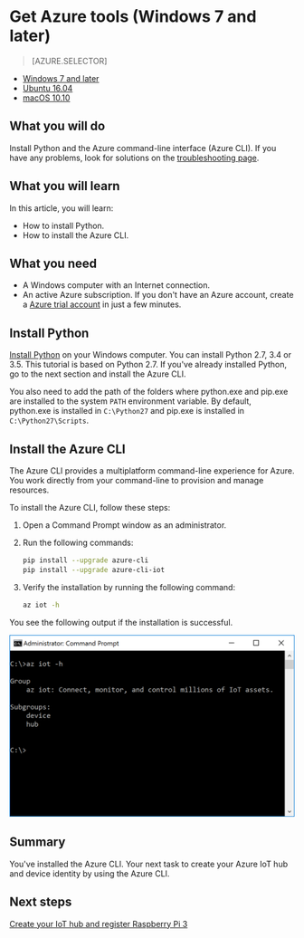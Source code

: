 <properties
    pageTitle="Get Azure tools (Windows 7 and later) | Azure"
    description="Install Python and the Azure command-line interface (Azure CLI) on Windows 7 and later versions."
    services="iot-hub"
    documentationcenter=""
    author="shizn"
    manager="timlt"
    tags=""
    keywords="iot cloud service, azure cli" />
<tags
    ms.assetid="acfa13e3-6d2c-4e68-9a77-1cbc2cf3f9c1"
    ms.service="iot-hub"
    ms.devlang="node"
    ms.topic="article"
    ms.tgt_pltfrm="na"
    ms.workload="na"
    ms.date="11/28/2016"
    wacn.date=""
    ms.author="xshi" />

# Get Azure tools (Windows 7 and later)
> [AZURE.SELECTOR]
- [Windows 7 and later](/documentation/articles/iot-hub-raspberry-pi-kit-node-lesson2-get-azure-tools-win32/)
- [Ubuntu 16.04](/documentation/articles/iot-hub-raspberry-pi-kit-node-lesson2-get-azure-tools-ubuntu/)
- [macOS 10.10](/documentation/articles/iot-hub-raspberry-pi-kit-node-lesson2-get-azure-tools-mac/)

## What you will do
Install Python and the Azure command-line interface (Azure CLI). If you have any problems, look for solutions on the [troubleshooting page](/documentation/articles/iot-hub-raspberry-pi-kit-node-troubleshooting/ ).

## What you will learn
In this article, you will learn:
* How to install Python.
* How to install the Azure CLI.

## What you need
* A Windows computer with an Internet connection.
* An active Azure subscription. If you don't have an Azure account, create a [Azure trial account](/pricing/1rmb-trial/) in just a few minutes.

## Install Python
[Install Python](https://www.python.org/downloads/) on your Windows computer. You can install Python 2.7, 3.4 or 3.5. This tutorial is based on Python 2.7. If you've already installed Python, go to the next section and install the Azure CLI.

You also need to add the path of the folders where python.exe and pip.exe are installed to the system `PATH` environment variable. By default, python.exe is installed in `C:\Python27` and pip.exe is installed in `C:\Python27\Scripts`.

## Install the Azure CLI
The Azure CLI provides a multiplatform command-line experience for Azure. You work directly from your command-line to provision and manage resources.

To install the Azure CLI, follow these steps:

1. Open a Command Prompt window as an administrator.
2. Run the following commands:

   ```bash
   pip install --upgrade azure-cli
   pip install --upgrade azure-cli-iot
   ```
3. Verify the installation by running the following command:
   
    ```bash
    az iot -h
    ```

You see the following output if the installation is successful.

![Output that indicates success](./media/iot-hub-raspberry-pi-lessons/lesson2/az_iot_help_win.png)

## Summary
You've installed the Azure CLI. Your next task to create your Azure IoT hub and device identity by using the Azure CLI.

## Next steps
[Create your IoT hub and register Raspberry Pi 3](/documentation/articles/iot-hub-raspberry-pi-kit-node-lesson2-prepare-azure-iot-hub/)

